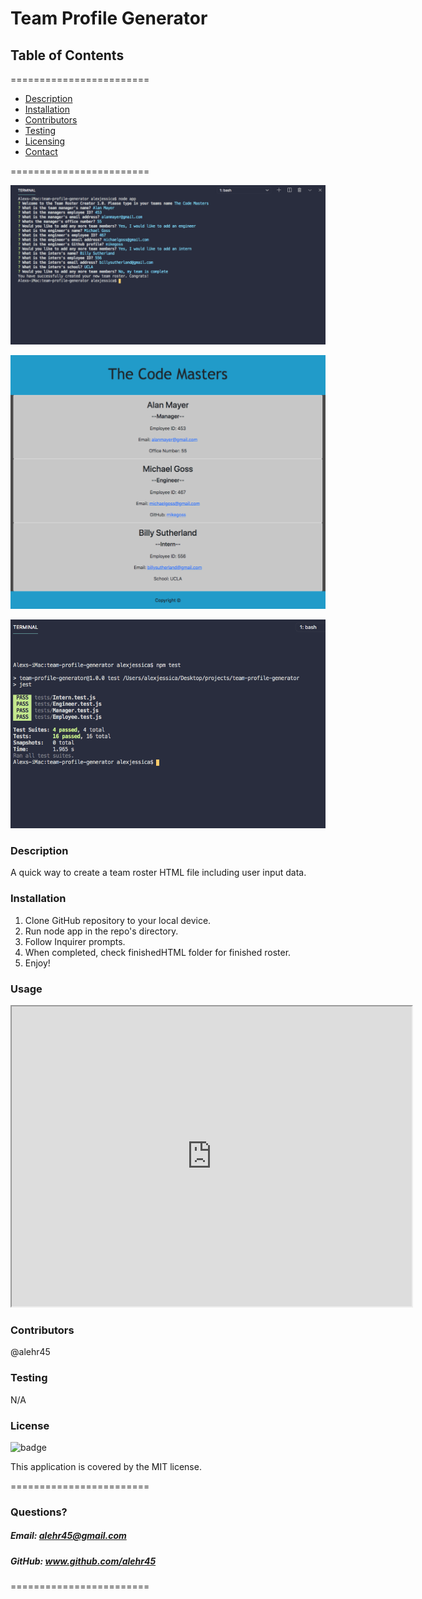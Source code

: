 
# Team Profile Generator


## **Table of Contents**
========================
* [Description](#description)
* [Installation](#installation)
* [Contributors](#contributors)
* [Testing](#Testing)
* [Licensing](#Licenses)
* [Contact](#questions)

========================

![Alt text](/screenshot1.png?raw=true "Optional Title")

![Alt text](/screenshot2.png?raw=true "Optional Title")

![Alt text](/screenshot3.png?raw=true "Optional Title")

### **Description**  
A quick way to create a team roster HTML file including user input data.

### **Installation**  
1. Clone GitHub repository to your local device. 
2. Run node app in the repo's directory. 
3. Follow Inquirer prompts. 
4. When completed, check finishedHTML folder for finished roster.
5. Enjoy!

### **Usage**  
<iframe src="https://drive.google.com/file/d/1FleJQ8bON66Vu8cSOGo3UQ_2GL5eXGtu/preview" width="640" height="480"></iframe>


### **Contributors**  
@alehr45

### **Testing**  
N/A

### **License**  
![badge](https://img.shields.io/badge/license-MIT-brightgreen)  

This application is covered by the MIT license. 

========================

### Questions?
##### Email: alehr45@gmail.com
##### GitHub: www.github.com/alehr45  

========================
